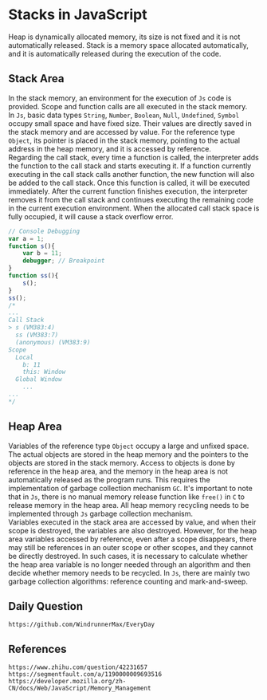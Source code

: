 # Stacks in JavaScript
Heap is dynamically allocated memory, its size is not fixed and it is not automatically released. Stack is a memory space allocated automatically, and it is automatically released during the execution of the code.

## Stack Area
In the stack memory, an environment for the execution of `Js` code is provided. Scope and function calls are all executed in the stack memory.  
In `Js`, basic data types `String`, `Number`, `Boolean`, `Null`, `Undefined`, `Symbol` occupy small space and have fixed size. Their values are directly saved in the stack memory and are accessed by value. For the reference type `Object`, its pointer is placed in the stack memory, pointing to the actual address in the heap memory, and it is accessed by reference.  
Regarding the call stack, every time a function is called, the interpreter adds the function to the call stack and starts executing it. If a function currently executing in the call stack calls another function, the new function will also be added to the call stack. Once this function is called, it will be executed immediately. After the current function finishes execution, the interpreter removes it from the call stack and continues executing the remaining code in the current execution environment. When the allocated call stack space is fully occupied, it will cause a stack overflow error.

```javascript
// Console Debugging
var a = 1;
function s(){
    var b = 11;
    debugger; // Breakpoint
}
function ss(){
    s();
}
ss();
/*
...
Call Stack
> s (VM383:4)
  ss (VM383:7)
  (anonymous) (VM383:9)
Scope
  Local
    b: 11
    this: Window
  Global Window
    ...
...
*/
```

## Heap Area
Variables of the reference type `Object` occupy a large and unfixed space. The actual objects are stored in the heap memory and the pointers to the objects are stored in the stack memory. Access to objects is done by reference in the heap area, and the memory in the heap area is not automatically released as the program runs. This requires the implementation of garbage collection mechanism `GC`. It's important to note that in `Js`, there is no manual memory release function like `free()` in `C` to release memory in the heap area. All heap memory recycling needs to be implemented through `Js` garbage collection mechanism.  
Variables executed in the stack area are accessed by value, and when their scope is destroyed, the variables are also destroyed. However, for the heap area variables accessed by reference, even after a scope disappears, there may still be references in an outer scope or other scopes, and they cannot be directly destroyed. In such cases, it is necessary to calculate whether the heap area variable is no longer needed through an algorithm and then decide whether memory needs to be recycled. In `Js`, there are mainly two garbage collection algorithms: reference counting and mark-and-sweep.

## Daily Question

```
https://github.com/WindrunnerMax/EveryDay
```

## References

```
https://www.zhihu.com/question/42231657
https://segmentfault.com/a/1190000009693516
https://developer.mozilla.org/zh-CN/docs/Web/JavaScript/Memory_Management
```